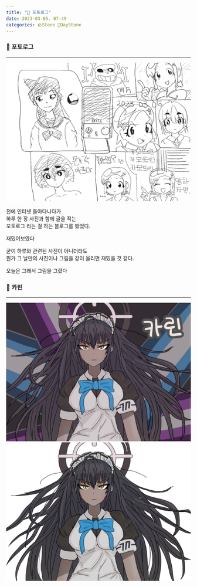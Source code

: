 ```yaml
---
title: "🌱 포토로그"
date: 2023-03-05. 07:49
categories: 🪨Stone 🌱DayStone
---
```


### 🗿 포토로그

---

![230305](/assets/img/2023/230305_0000.jpg)  

전에 인터넷 돌아다니다가  
하루 한 장 사진과 함께 글을 적는  
포토로그 라는 걸 하는 블로그를 봤었다.  

재밌어보였다  

굳이 하루와 관련된 사진이 아니더라도  
뭔가 그 날만의 사진이나 그림을 같이 올리면 재밌을 것 같다.  

오늘은 그래서 그림을 그렸다  

### 🗿 카린

---

![카린0](/assets/img/2023/230305_0001.png)  
![카린1](/assets/img/2023/230305_0002.png)  
